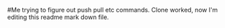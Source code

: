 #Me trying to figure out push pull etc commands.
Clone worked, now I'm editing this readme mark down file. 
